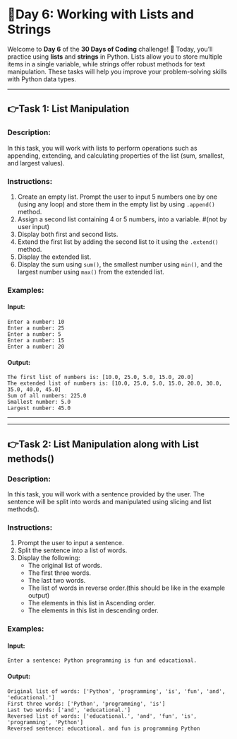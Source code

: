 # 🔰Day 6: Working with Lists and Strings  

Welcome to **Day 6** of the **30 Days of Coding** challenge! 🎉 Today, you’ll practice using **lists** and **strings** in Python. Lists allow you to store multiple items in a single variable, while strings offer robust methods for text manipulation. These tasks will help you improve your problem-solving skills with Python data types.

---

## 👉Task 1: List Manipulation  

### Description:  
In this task, you will work with lists to perform operations such as appending, extending, and calculating properties of the list (sum, smallest, and largest values).

### Instructions:  
1. Create an empty list. Prompt the user to input 5 numbers one by one (using any loop) and store them in the empty list by using `.append()` method.  
2. Assign a second list containing 4 or 5 numbers, into a variable. #(not by user input) 
3. Display both first and second lists.
4. Extend the first list by adding the second list to it using the `.extend()` method.  
5. Display the extended list.  
6. Display the sum using `sum()`, the smallest number using `min()`, and the largest number using `max()` from the extended list.  

### Examples:  
#### Input:
    Enter a number: 10  
    Enter a number: 25  
    Enter a number: 5  
    Enter a number: 15  
    Enter a number: 20 
#### Output:
    The first list of numbers is: [10.0, 25.0, 5.0, 15.0, 20.0]
    The extended list of numbers is: [10.0, 25.0, 5.0, 15.0, 20.0, 30.0, 35.0, 40.0, 45.0]  
    Sum of all numbers: 225.0  
    Smallest number: 5.0  
    Largest number: 45.0  

---
---
## 👉Task 2: List Manipulation along with List methods()

### Description: 
In this task, you will work with a sentence provided by the user. The sentence will be split into words and manipulated using slicing and list methods().

### Instructions:  
1. Prompt the user to input a sentence.  
2. Split the sentence into a list of words.  
3. Display the following:  
   - The original list of words.  
   - The first three words.  
   - The last two words.
   - The list of words in reverse order.(this should be like in the example output)
   - The elements in this list in Ascending order.
   - The elements in this list in descending order.

### Examples:
#### Input:
    Enter a sentence: Python programming is fun and educational.
#### Output:
    Original list of words: ['Python', 'programming', 'is', 'fun', 'and', 'educational.']
    First three words: ['Python', 'programming', 'is']
    Last two words: ['and', 'educational.']
    Reversed list of words: ['educational.', 'and', 'fun', 'is', 'programming', 'Python']
    Reversed sentence: educational. and fun is programming Python


    
